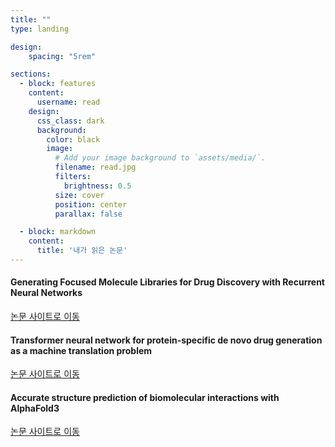 ```yaml
---
title: ""
type: landing

design:
    spacing: "5rem"

sections:
  - block: features
    content:
      username: read
    design:
      css_class: dark
      background: 
        color: black
        image:
          # Add your image background to `assets/media/`.
          filename: read.jpg
          filters:
            brightness: 0.5
          size: cover
          position: center
          parallax: false

  - block: markdown
    content:
      title: '내가 읽은 논문'
---
```


#### Generating Focused Molecule Libraries for Drug Discovery with Recurrent Neural Networks
[논문 사이트로 이동](https://pubs.acs.org/doi/full/10.1021/acscentsci.7b00512)

#### Transformer neural network for protein-specific de novo drug generation as a machine translation problem
[논문 사이트로 이동](https://www.nature.com/articles/s41598-020-79682-4)

#### Accurate structure prediction of biomolecular interactions with AlphaFold3
[논문 사이트로 이동](https://www.nature.com/articles/s41586-024-07487-w)